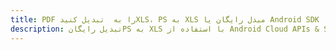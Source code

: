 ---title: PDF را به  تبدیل کنیدXLS، PS به XLS مبدل رایگان یا Android SDKdescription: تبدیل رایگانPS به XLS با استفاده از Android Cloud APIs & SDK همچنین اسناد PDF را در Cloud ایجاد، ویرایش و رندر کنید.---